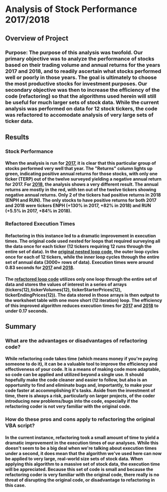 # Analysis of Stock Performance 2017/2018

## **Overview of Project**
### Purpose:  The purpose of this analysis was twofold.  Our primary objective was to analyze the performance of stocks based on their trading volume and annual returns for the years 2017 and 2018, and to readily ascertain what stocks performed well or poorly in those years.  The goal is ultimately to choose the most productive stocks for investment purposes.  Our secondary objective was then to increase the efficiency of the code (refactoring) so that the algorithms used herein will still be useful for much larger sets of stock data.  While the current analysis was performed on data for 12 stock tickers, the code was refactored to accomodate analysis of very large sets of ticker data.


## **Results**
### Stock Performance
#### When the analysis is run for [2017](Resources/VBA_Challenge_2017.png), it is clear that this particular group of stocks performed very well that year.  The "Returns" column lights up green, indicating positive annual returns for those stocks, with only one ticker (TERP) out of the twelve surveyed yielding a negative annual return for 2017.  For [2018](Resources/VBA_Challenge_2018.png), the analysis shows a very different result.  The annual returns are mostly in the red, with ten out of the twelve tickers showing negative annual returns.  Only 2 of the tickers had positive returns in 2018 (ENPH and RUN).  The only stocks to have positive returns for both 2017 and 2018 were tickers ENPH (+130% in 2017, +82% in 2018)  and RUN (+5.5% in 2017, +84% in 2018).
### Refactored Execution Times
#### Refactoring in this instance led to a dramatic improvement in execution times.  The original code used nested for loops that required surveying all the data once for each ticker (12 tickers requiring 12 runs through the entire set of data). In the [original nested loop code](Resources/Additional%20resources/Original_Nested_Loop_Code.png), the outer loop cycles once for each of 12 tickers, while the inner loop cycles through the entire set of annual data (3000+ rows of data).  Execution times were around 0.83 seconds for [2017](Resources/Additional%20resources/Original_Execution_Time_2017.png) and [2018](Resources/Additional%20resources/Original_Execution_Time_2018.png).  
#### The [refactored loop code](Resources/Additional%20resources/Refactored_Loop.png) utilizes only one loop through the entire set of data and stores the values of interest in a series of arrays (tickers(12),tickerVolumes(12), tickerStarterPrices(12), tickerEndingPrices(12)).  The data stored in those arrays is then output to the worksheet table with one more short (12 iteration) loop.  The efficiency of this improved algorithm reduces execution times for [2017](Resources/Additional%20resources/Refactored_Execution_Time_2017.png) and [2018](Resources/Additional%20resources/Refactored_Execution_Time_2018.png) to under 0.17 seconds.



## **Summary**
### What are the advantages or disadvantages of refactoring code?
#### While refactoring code takes time (which means money if you're paying someone to do it), it can be a valuable tool to improve the efficiency and effectiveness of your code.  It is a means of making code more adaptable, so code can be applied and utilized beyond a single use.  It should hopefully make the code cleaner and easier to follow, but also is an opportunity to find and eliminate bugs and, importantly, to make your code faster at accommplishing it's tasks.  Aside from the investment of time, there is always a risk, particularly on larger projects, of the coder introducing new problems/bugs into the code, especially if the refactoring coder is not very familiar with the original code.
### How do these pros and cons apply to refactoring the original VBA script?
#### In the current instance, refactoring took a small amount of time to yield a dramatic improvement in the execution times of our analyses.  While this doesn't seem to be a big deal when we're talking about execution times under a second, it does mean that the algorithm we've used here can now be applied to very large, real-world size sets of stock data.  When applying this algorithm to a massive set of stock data, the execution time will be appreciated.  Because this set of code is small and because the refactoring coder is very familiar with the original code, there really is no threat of disrupting the original code, or disadvantage to refactoring in this case.

